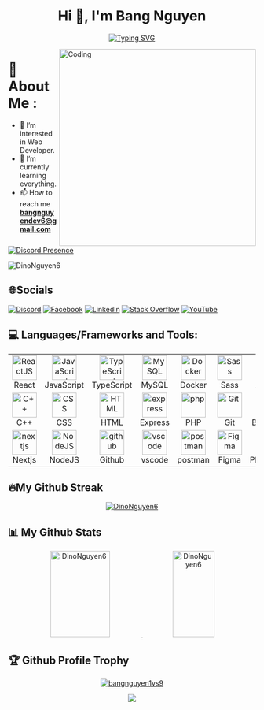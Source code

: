 <h1 align="center">Hi 👋, I'm Bang Nguyen</h1>

<p align="center" dir="auto">
     <a href="https://twitter.com/elonmusk" rel="nofollow">
         <img src="https://readme-typing-svg.herokuapp.com?font=Fira+Code&weight=600&size=23&pause=1000&width=1200&height=190&lines=%22When+something+is+important+enough%2C+you+do+it+even+if+the+odds+are+not+in+your+favor%22" alt="Typing SVG" data-canonical-src="[https://readme-typing-svg.herokuapp.com?font=Fira+Code&amp;pause=1000&amp;color=00FFFF&amp;width=1000&amp;lines=Legends+Live+Forever+But+Rebels+Never+Die](https://readme-typing-svg.herokuapp.com?font=Fira+Code&weight=600&size=23&pause=1000&width=1200&height=190&lines=%22When+something+is+important+enough%2C+you+do+it+even+if+the+odds+are+not+in+your+favor%22)" style="max-width: 100%;"></a>
 </p>

<img align="right" alt="Coding" width="400" src="https://media.giphy.com/media/j0HjChGV0J44KrrlGv/giphy.gif" alt="">

# 💫About Me :

-   👀 I’m interested in Web Developer.
-   🌱 I’m currently learning everything.
-   📫 How to reach me **bangnguyendev6@gmail.com**

[![Discord Presence](https://lanyard.cnrad.dev/api/975554228066078751?borderRadius=5px&idleMessage=XXX&bg=a&animated=true)](https://discord.com/users/975554228066078751)

<p align="left"> 
    <img src="https://komarev.com/ghpvc/?username=DinoNguyen6&label=Profile%20views&color=0e75b6&style=flat" alt="DinoNguyen6" /> 
</p>

## 🌐Socials

[![Discord](https://img.shields.io/badge/Discord-%237289DA.svg?logo=discord&logoColor=white)](https://discord.com/users/975554228066078751)
[![Facebook](https://img.shields.io/badge/Facebook-%231877F2.svg?logo=Facebook&logoColor=white)](https://www.facebook.com/nguyenhuubanggg)
[![LinkedIn](https://img.shields.io/badge/LinkedIn-%230077B5.svg?logo=linkedin&logoColor=white)](https://www.linkedin.com/in/b%E1%BA%B1ng-nguy%E1%BB%85n-36635524a/)
[![Stack Overflow](https://img.shields.io/badge/-Stackoverflow-FE7A16?logo=stack-overflow&logoColor=white)](https://stackoverflow.com/users/18028361/b%e1%ba%b1ng-nguy%e1%bb%85n-h%e1%bb%afu)
[![YouTube](https://img.shields.io/badge/YouTube-%23FF0000.svg?logo=YouTube&logoColor=white)](https://www.youtube.com/@huubangnguyen7217)

## 💻 Languages/Frameworks and Tools:

<table align="center">
    <tr>
        <td align="center" width="90px">
            <a href="https://react.dev/" target="_blank" rel="noreferrer"> 
              <img src="https://techstack-generator.vercel.app/react-icon.svg" alt="ReactJS" height="50px" width="50px" />
            </a>
            <br>React
         </td>
        <td align="center" width="90px">
            <a href="https://developer.mozilla.org/en-US/docs/Web/JavaScript" target="_blank" rel="noreferrer">
              <img src="https://techstack-generator.vercel.app/js-icon.svg" alt="JavaScript" height="50px" width="50px" />
            </a>
            <br>JavaScript
         </td>
        <td align="center" width="90px">
            <a href="https://www.typescriptlang.org/" target="_blank" rel="noreferrer"> 
              <img src="https://techstack-generator.vercel.app/ts-icon.svg" alt="TypeScript" height="50p" width="50px" />
            </a>
            <br>TypeScript
         </td>
        <td align="center" width="90px">
            <a href="https://www.mysql.com/" target="_blank" rel="noreferrer"> 
              <img src="https://techstack-generator.vercel.app/mysql-icon.svg" alt="MySQL" height="50px" width="50px" />
            </a>
            <br>MySQL
         </td>
        <td align="center" width="90px">
            <a href="https://www.docker.com/" target="_blank" rel="noreferrer"> 
              <img src="https://techstack-generator.vercel.app/docker-icon.svg" alt="Docker" height="50px" width="50px" />
            </a>
            <br>Docker
         </td>
        <td align="center" width="90px">
            <a href="https://sass-lang.com/" target="_blank" rel="noreferrer"> 
              <img src="https://techstack-generator.vercel.app/sass-icon.svg" alt="Sass" height="50px" width="50px" />
            </a>
            <br>Sass
         </td>
        <td align="center" width="90px">
            <a href="https://angular.io/" target="_blank" rel="noreferrer"> 
                <img src="https://skillicons.dev/icons?i=angular" alt="Angular" height="50px" width="50px" />
            </a>
            <br>Angular
        </td>
    </tr>
    <tr>
        <td align="center" width="90px">
            <a href="https://www.w3schools.com/cpp/default.asp" target="_blank" rel="noreferrer"> 
                <img src="https://skillicons.dev/icons?i=cpp" alt="C++" height="50px" width="50px" />
            </a>
            <br>C++
        </td>
        <td align="center" width="90px">
            <a href="https://www.w3schools.com/css/" target="_blank" rel="noreferrer"> 
                <img src="https://skillicons.dev/icons?i=css" alt="CSS" height="50px" width="50px" />
            </a>
            <br>CSS
        </td>
        <td align="center" width="90px">
            <a href="https://www.w3schools.com/html/default.asp" target="_blank" rel="noreferrer"> 
                <img src="https://skillicons.dev/icons?i=html" alt="HTML" height="50px" width="50px" />
            </a>
            <br>HTML
        </td>
        <td align="center" width="90px">
            <a href="https://expressjs.com/" target="_blank" rel="noreferrer"> 
                <img src="https://skillicons.dev/icons?i=express" alt="express" height="50px" width="50px" />
            </a>
            <br>Express
        </td>
        <td align="center" width="90px">
            <a href="https://www.php.net/" target="_blank" rel="noreferrer"> 
                <img src="https://skillicons.dev/icons?i=php" alt="php" height="50px" width="50px" />
            </a>
            <br>PHP
        </td>
        <td align="center" width="90px">
            <a href="https://git-scm.com/" target="_blank" rel="noreferrer"> 
                <img src="https://skillicons.dev/icons?i=git" alt="Git" height="50px" width="50px" />
            </a>
            <br>Git
        </td>
        <td align="center" width="90px">
            <a href="https://getbootstrap.com/" target="_blank" rel="noreferrer"> 
                <img src="https://skillicons.dev/icons?i=bootstrap" alt="Bootstrap" height="50px" width="50px" />
            </a>
            <br>Bootstrap
        </td>
    </tr>
    <tr>
        <td align="center" width="90px">
            <a href="https://nextjs.org/" target="_blank" rel="noreferrer"> 
                <img src="https://skillicons.dev/icons?i=nextjs" alt="nextjs" height="50px" width="50px" />
            </a>
            <br>Nextjs
        </td>
        <td align="center" width="90px">
            <a href="https://nodejs.org/en" target="_blank" rel="noreferrer"> 
                <img src="https://skillicons.dev/icons?i=nodejs" alt="NodeJS" height="50px" width="50px" />
            </a>
            <br>NodeJS
        </td>
        <td align="center" width="90px">
            <a href="https://github.com/" target="_blank" rel="noreferrer"> 
              <img src="https://techstack-generator.vercel.app/github-icon.svg" alt="github" height="50px" width="50px" />
            </a>
            <br>Github
         </td>
        <td align="center" width="90px">
            <a href="https://code.visualstudio.com/" target="_blank" rel="noreferrer"> 
                <img src="https://skillicons.dev/icons?i=vscode" alt="vscode" height="50px" width="50px" />
            </a>
            <br>vscode
        </td>
        <td align="center" width="90px">
            <a href="https://www.postman.com/downloads/" target="_blank" rel="noreferrer"> 
                <img src="https://skillicons.dev/icons?i=postman" alt="postman" height="50px" width="50px" />
            </a>
            <br>postman
        </td>
        <td align="center" width="90px">
            <a href="https://www.figma.com" target="_blank" rel="noreferrer"> 
                <img src="https://skillicons.dev/icons?i=figma" alt="Figma" height="50px" width="50px" />
            </a>
            <br>Figma
        </td>
        <td align="center" width="90px">
            <a href="https://www.adobe.com/vn_vi/products/photoshop.html" target="_blank" rel="noreferrer"> 
                <img src="https://skillicons.dev/icons?i=ps" alt="Photoshop" height="50px" width="50px" />
            </a>
            <br>Photoshop
        </td>
    </tr>
</table>

## 🔥My Github Streak

<p align="center">
    <a href="https://github.com/bangnguyen1vs9/github-readme-streak-stats">
        <img title="🔥 Get streak stats for your profile at git.io/streak-stats" alt="DinoNguyen6" src="https://streak-stats.demolab.com?user=DinoNguyen6&theme=tokyonight&hide_border=SAI&border_radius=9&type=png">
    </a>
</p>

## 📊 My Github Stats

<p align="center">
    <a href="https://github.com/DinoNguyen6/github-readme-stats">
        <img title="" alt="DinoNguyen6" src="https://github-readme-stats.vercel.app/api?username=DinoNguyen6&show_icons=true&theme=tokyonight" height="175px" width="49%">
    </a>
    <a href="https://github.com/DinoNguyen6/github-readme-stats">
        <img title="" alt="DinoNguyen6" src="https://github-readme-stats.vercel.app/api/top-langs/?username=DinoNguyen6&layout=compact&langs_count=10&show_icons=true&theme=tokyonight" height="175px" width="41%">
    </a>
</p>

## 🏆 Github Profile Trophy

<p align="center"> 
    <a href="https://github.com/ryo-ma/github-profile-trophy">
        <img src="https://github-profile-trophy.vercel.app/?username=DinoNguyen6&theme=juicyfresh" alt="bangnguyen1vs9" />
    </a> 
</p>
<p align="center" dir="auto">
     <a target="_blank" rel="noopener noreferrer nofollow" href="https://raw.githubusercontent.com/catppuccin/catppuccin/main/assets/footers/gray0_ctp_on_line.svg?sanitize=true">
          <img src="https://raw.githubusercontent.com/catppuccin/catppuccin/main/assets/footers/gray0_ctp_on_line.svg?sanitize=true" style="max-width: 100%;">
     </a>
</p>
